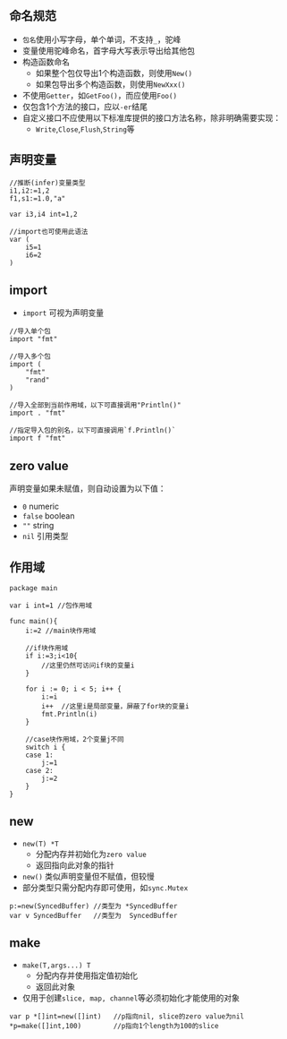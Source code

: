 ## 命名规范
- `包名`使用小写字母，单个单词，不支持`_`，驼峰
- 变量使用驼峰命名，首字母大写表示导出给其他包
- 构造函数命名
    - 如果整个包仅导出1个构造函数，则使用`New()`
    - 如果包导出多个构造函数，则使用`NewXxx()`
- 不使用`Getter`，如`GetFoo()`，而应使用`Foo()`
- 仅包含1个方法的接口，应以`-er`结尾
- 自定义接口不应使用以下标准库提供的接口方法名称，除非明确需要实现：
    - `Write`,`Close`,`Flush`,`String`等

## 声明变量
```
//推断(infer)变量类型
i1,i2:=1,2
f1,s1:=1.0,"a"

var i3,i4 int=1,2

//import也可使用此语法
var (
    i5=1
    i6=2
)
```

## import
- `import` 可视为声明变量
```
//导入单个包
import "fmt"

//导入多个包
import (
    "fmt"
    "rand"
)

//导入全部到当前作用域，以下可直接调用"Println()"
import . "fmt"

//指定导入包的别名，以下可直接调用`f.Println()`
import f "fmt"
```

## zero value
声明变量如果未赋值，则自动设置为以下值：
- `0`     numeric
- `false` boolean
- `""`    string
- `nil`   引用类型

## 作用域
```
package main

var i int=1 //包作用域

func main(){
    i:=2 //main块作用域
    
    //if块作用域
    if i:=3;i<10{
        //这里仍然可访问if块的变量i
    }
    
	for i := 0; i < 5; i++ {
		i:=i
		i++  //这里i是局部变量，屏蔽了for块的变量i
		fmt.Println(i)
	}
    
    //case块作用域，2个变量j不同
	switch i {
	case 1:
		j:=1
	case 2:
		j:=2
	}
}
```

## new
- `new(T) *T` 
    - 分配内存并初始化为`zero value`
    - 返回指向此对象的指针
- `new()` 类似声明变量但不赋值，但较慢
- 部分类型只需分配内存即可使用，如`sync.Mutex`
```
p:=new(SyncedBuffer) //类型为 *SyncedBuffer
var v SyncedBuffer   //类型为  SyncedBuffer
```

## make
- `make(T,args...) T`
    - 分配内存并使用指定值初始化
    - 返回此对象
- 仅用于创建`slice, map, channel`等必须初始化才能使用的对象
```
var p *[]int=new([]int)   //p指向nil, slice的zero value为nil
*p=make([]int,100)        //p指向1个length为100的slice
```